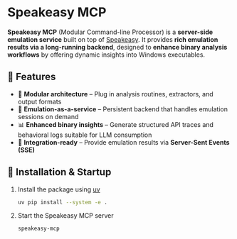 # Speakeasy MCP
**Speakeasy MCP** (Modular Command-line Processor) is a **server-side emulation service** built on top of [Speakeasy](https://github.com/mandiant/speakeasy).
It provides **rich emulation results via a long-running backend**, designed to **enhance binary analysis workflows** by offering dynamic insights into Windows executables.

## 🔧 Features
- 🧩 **Modular architecture** – Plug in analysis routines, extractors, and output formats
- 🧠 **Emulation-as-a-service** – Persistent backend that handles emulation sessions on demand
- 📊 **Enhanced binary insights** – Generate structured API traces and behavioral logs suitable for LLM consumption
- 🔌 **Integration-ready** – Provide emulation results via **Server-Sent Events (SSE)**

## 🚀 Installation & Startup
1. Install the package using [uv](https://github.com/astral-sh/uv)
   ```bash
   uv pip install --system -e .
   ```
2. Start the Speakeasy MCP server
    ```bash
    speakeasy-mcp
    ```